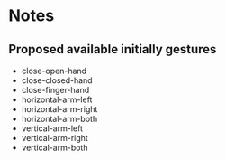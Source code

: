 # Notes

## Proposed available initially gestures

- close-open-hand
- close-closed-hand
- close-finger-hand
- horizontal-arm-left
- horizontal-arm-right
- horizontal-arm-both
- vertical-arm-left
- vertical-arm-right
- vertical-arm-both
